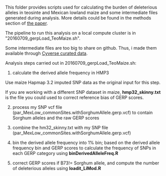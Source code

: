 This folder provides scripts used for calculating the burden of deleterious alleles in teosinte and Mexican lowland maize and some intermediate files generated during analysis. More details could be found in the methods section of [the paper](https://genomebiology.biomedcentral.com/articles/10.1186/s13059-017-1346-4).

The pipeline to run this analysis on a local compute cluster is in "20160709_gerpLoad_TeoMaize.sh".

Some intermediate files are too big to share on github. Thus, i made them available through [Cyverse curated data](https://doi.org/10.7946/P2QW7V). 
 
Analysis steps carried out in 20160709_gerpLoad_TeoMaize.sh:

1. calculate the derived allele frequency in HMP3

Use maize Hapmap 3.2 imputed SNP data as the original input for this step. 

If you are working with a different SNP dataset in maize, **hmp32_skinny.txt** is the file you could used to correct reference bias of GERP scores. 

2. process my SNP vcf file (par_MexLow_commonSites.withSorghumAllele.gerp.vcf) to contain Sorghum alleles and the raw GERP scores

3. combine the hm32_skinny.txt with my SNP file (par_MexLow_commonSites.withSorghumAllele.gerp.vcf)

4. bin the derived allele frequency into 1% bin; based on the derived allele frequency bin and GERP scores to calculate the frequency of SNPs in each GERP category using **binDerivedAlleleFreq.R**

5. correct GERP scores if B73!= Sorghum allele, and compute the number of deleterious alleles using **loadit_LiMod.R**
